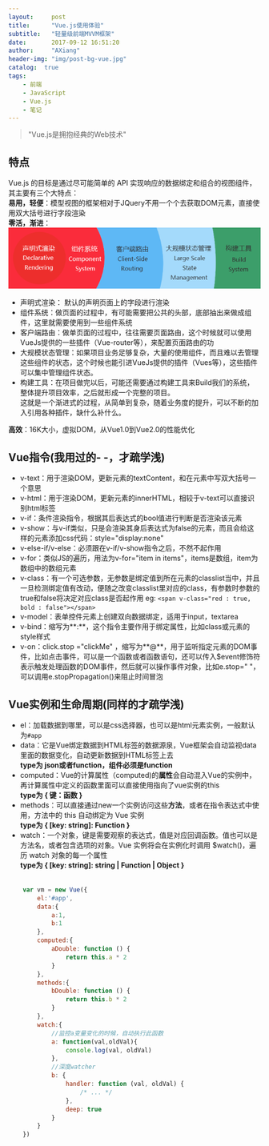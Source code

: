 ```yaml
---
layout:     post
title:      "Vue.js使用体验"
subtitle:   "轻量级前端MVVM框架"
date:       2017-09-12 16:51:20
author:     "AXiang"
header-img: "img/post-bg-vue.jpg"
catalog:  true
tags:
    - 前端
    - JavaScript
    - Vue.js
    - 笔记
---
```


> "Vue.js是拥抱经典的Web技术"

## 特点
Vue.js 的目标是通过尽可能简单的 API 实现响应的数据绑定和组合的视图组件，其主要有三个大特点：      
**易用，轻便**：模型视图的框架相对于JQuery不用一个个去获取DOM元素，直接使用双大括号进行字段渲染    
**零活，渐进**：
![渐进式过程](/img/in-post/post-note/vue-1709_1.png) 
- 声明式渲染： 默认的声明页面上的字段进行渲染
- 组件系统：做页面的过程中，有可能需要把公共的头部，底部抽出来做成组件，这里就需要使用到一些组件系统
- 客户端路由：做单页面的过程中，往往需要页面路由，这个时候就可以使用VueJs提供的一些插件（Vue-router等），来配置页面路由的功
- 大规模状态管理：如果项目业务足够复杂，大量的使用组件，而且难以去管理这些组件的状态，这个时候也能引进VueJs提供的插件（Vues等），这些插件可以集中管理组件状态。
- 构建工具：在项目做完以后，可能还需要通过构建工具来Build我们的系统，整体提升项目效率，之后就形成一个完整的项目。   
这就是一个渐进式的过程，从简单到复杂，随着业务度的提升，可以不断的加入引用各种插件，缺什么补什么。    

**高效**：16K大小，虚拟DOM，从Vue1.0到Vue2.0的性能优化 

## Vue指令(我用过的- -，才疏学浅)
- v-text：用于渲染DOM，更新元素的textContent，和在元素中写双大括号一个意思 
- v-html：用于渲染DOM，更新元素的innerHTML，相较于v-text可以直接识别html标签
- v-if：条件渲染指令，根据其后表达式的bool值进行判断是否渲染该元素
- v-show：与v-if类似，只是会渲染其身后表达式为false的元素，而且会给这样的元素添加css代码：style="display:none"
- v-else-if/v-else：必须跟在v-if/v-show指令之后，不然不起作用
- v-for：类似JS的遍历，用法为v-for="item in items"，items是数组，item为数组中的数组元素
- v-class：有一个可选参数，无参数是绑定值到所在元素的classlist当中，并且一旦检测绑定值有改动，便随之改变classlist里对应的class，有参数时参数的true和false将决定对应class是否起作用 eg: `<span v-class="red : true, bold : false"></span>`  
- v-model：表单控件元素上创建双向数据绑定，适用于input，textarea
- v-bind：缩写为**:**，这个指令主要作用于绑定属性，比如class或元素的style样式
- v-on：click.stop ="clickMe" ，缩写为**@**，用于监听指定元素的DOM事件，比如点击事件，可以是一个函数或者函数语句，还可以传入$event修饰符表示触发处理函数的DOM事件，然后就可以操作事件对象，比如e.stop=" "，可以调用e.stopPropagation()来阻止时间冒泡

## Vue实例和生命周期(同样的才疏学浅)
- el：加载数据到哪里，可以是css选择器，也可以是html元素实例，一般默认为``#app``
- data：它是Vue绑定数据到HTML标签的数据源泉，Vue框架会自动监视data里面的数据变化，自动更新数据到HTML标签上去     
**type为 json或者function，组件必须是function**
- computed：Vue的计算属性（computed)的**属性**会自动混入Vue的实例中，再计算属性中定义的函数里面可以直接使用指向了vue实例的this     
**type为 { 键：函数 }**
- methods：可以直接通过new一个实例访问这些**方法**，或者在指令表达式中使用，方法中的 this 自动绑定为 Vue 实例     
**type为 { [key: string]: Function }**
- watch：一个对象，键是需要观察的表达式，值是对应回调函数。值也可以是方法名，或者包含选项的对象。Vue 实例将会在实例化时调用 $watch()，遍历 			watch 对象的每一个属性     
**type为 { [key: string]: string | Function | Object }**    

```js

    var vm = new Vue({
        el:'#app',
        data:{
            a:1,
            b:1
        },
        computed:{
            aDouble: function () {
                return this.a * 2
            }
        },
        methods:{
            bDouble: function () {
                return this.b * 2
            }
        },
        watch:{
            //监控a变量变化的时候，自动执行此函数
            a: function(val,oldVal){
                console.log(val, oldVal)
            },
            //深度watcher
            b: {
                handler: function (val, oldVal) { 
                    /* ... */ 
                },
                deep: true
            }
        }
    })

```

  

